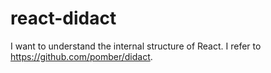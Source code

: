 # react-didact
I want to understand the internal structure of React. I refer to https://github.com/pomber/didact.
